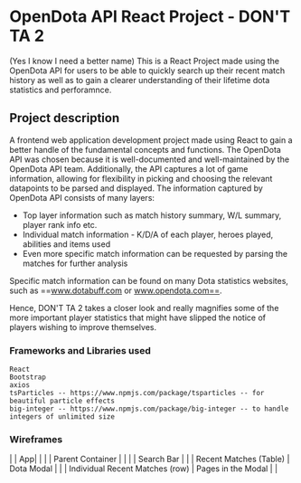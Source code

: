 # OpenDota API React Project - DON'T TA 2

(Yes I know I need a better name)
This is a React Project made using the OpenDota API for users to be able to quickly search up their recent match history as well as to gain a clearer understanding of their lifetime dota statistics and perforamnce.

## Project description

A frontend web application development project made using React to gain a better handle of the fundamental concepts and functions. The OpenDota API was chosen because it is well-documented and well-maintained by the OpenDota API team. Additionally, the API captures a lot of game information, allowing for flexibility in picking and choosing the relevant datapoints to be parsed and displayed. The information captured by OpenDota API consists of many layers:

- Top layer information such as match history summary, W/L summary, player rank info etc.
- Individual match information - K/D/A of each player, heroes played, abilities and items used
- Even more specific match information can be requested by parsing the matches for further analysis

Specific match information can be found on many Dota statistics websites, such as ==www.dotabuff.com or www.opendota.com==.

Hence, DON'T TA 2 takes a closer look and really magnifies some of the more important player statistics that might have slipped the notice of players wishing to improve themselves.

### Frameworks and Libraries used
```
React
Bootstrap
axios 
tsParticles -- https://www.npmjs.com/package/tsparticles -- for beautiful particle effects 
big-integer -- https://www.npmjs.com/package/big-integer -- to handle integers of unlimited size 
```

### Wireframes 
|       | App| |
|    | Parent Container    |         |
|    |   Search Bar      |          |
| Recent Matches (Table) |  Dota Modal     |   |
| Individual Recent Matches (row)  | Pages in the Modal      |      |

